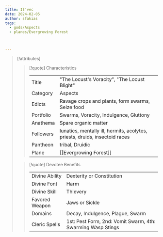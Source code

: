```yaml
---
title: Il'vec
date: 2024-02-05
author: sfakias
tags:
  - gods/Aspects
  - planes/Evergrowing Forest



---
```

> [!attributes]
> 
> > [!quote] Characteristics
> >
> > | | |
> > | --- | --- |
> > | Title |  "The Locust's Voracity", "The Locust Blight" |
> > | Category |  Aspects |
> > | Edicts |  Ravage crops and plants, form swarms, Seize food |
> > | Portfolio |  Swarms, Voracity, Indulgence, Gluttony |
> > | Anathema |  Spare organic matter |
> > | Followers |  lunatics, mentally ill, hermits, acolytes, priests, druids, insectoid races |
> > | Pantheon |  tribal, Druidic |
> > | Plane |  [[Evergrowing Forest]] |
>
> > [!quote] Devotee Benefits
> > 
> > | | |
> > | --- | --- |
> > | Divine Ability |  Dexterity or Constitution |
> > | Divine Font |  Harm |
> > | Divine Skill |  Thievery |
> > | Favored Weapon |  Jaws or Sickle |
> > | Domains |  Decay, Indulgence, Plague, Swarm |
> > | Cleric Spells |  1st: Pest Form, 2nd: Vomit Swarm, 4th: Swarming Wasp Stings |
